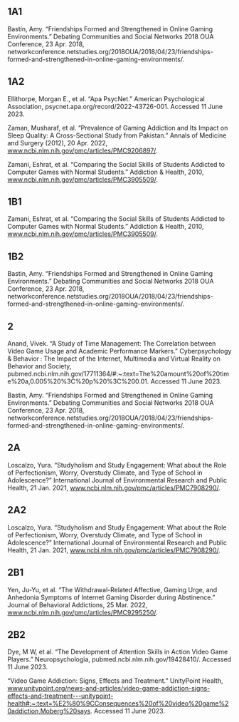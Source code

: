 ## 1A1

Bastin, Amy. “Friendships Formed and Strengthened in Online Gaming Environments.” Debating Communities and Social Networks 2018 OUA Conference, 23 Apr. 2018, networkconference.netstudies.org/2018OUA/2018/04/23/friendships-formed-and-strengthened-in-online-gaming-environments/. 

## 1A2

Ellithorpe, Morgan E., et al. “Apa PsycNet.” American Psychological Association, psycnet.apa.org/record/2022-43726-001. Accessed 11 June 2023. 

Zaman, Musharaf, et al. “Prevalence of Gaming Addiction and Its Impact on Sleep Quality: A Cross-Sectional Study from Pakistan.” Annals of Medicine and Surgery (2012), 20 Apr. 2022, www.ncbi.nlm.nih.gov/pmc/articles/PMC9206897/. 

Zamani, Eshrat, et al. “Comparing the Social Skills of Students Addicted to Computer Games with Normal Students.” Addiction &amp; Health, 2010, www.ncbi.nlm.nih.gov/pmc/articles/PMC3905509/. 

## 1B1

Zamani, Eshrat, et al. “Comparing the Social Skills of Students Addicted to Computer Games with Normal Students.” Addiction &amp; Health, 2010, www.ncbi.nlm.nih.gov/pmc/articles/PMC3905509/. 

## 1B2

Bastin, Amy. “Friendships Formed and Strengthened in Online Gaming Environments.” Debating Communities and Social Networks 2018 OUA Conference, 23 Apr. 2018, networkconference.netstudies.org/2018OUA/2018/04/23/friendships-formed-and-strengthened-in-online-gaming-environments/.

## 2

Anand, Vivek. “A Study of Time Management: The Correlation between Video Game Usage and Academic Performance Markers.” Cyberpsychology &amp; Behavior : The Impact of the Internet, Multimedia and Virtual Reality on Behavior and Society, pubmed.ncbi.nlm.nih.gov/17711364/#:~:text=The%20amount%20of%20time%20a,0.005%20%3C%20p%20%3C%200.01. Accessed 11 June 2023. 

Bastin, Amy. “Friendships Formed and Strengthened in Online Gaming Environments.” Debating Communities and Social Networks 2018 OUA Conference, 23 Apr. 2018, networkconference.netstudies.org/2018OUA/2018/04/23/friendships-formed-and-strengthened-in-online-gaming-environments/. 

## 2A

Loscalzo, Yura. “Studyholism and Study Engagement: What about the Role of Perfectionism, Worry, Overstudy Climate, and Type of School in Adolescence?” International Journal of Environmental Research and Public Health, 21 Jan. 2021, www.ncbi.nlm.nih.gov/pmc/articles/PMC7908290/. 

## 2A2

Loscalzo, Yura. “Studyholism and Study Engagement: What about the Role of Perfectionism, Worry, Overstudy Climate, and Type of School in Adolescence?” International Journal of Environmental Research and Public Health, 21 Jan. 2021, www.ncbi.nlm.nih.gov/pmc/articles/PMC7908290/. 

## 2B1

Yen, Ju-Yu, et al. “The Withdrawal-Related Affective, Gaming Urge, and Anhedonia Symptoms of Internet Gaming Disorder during Abstinence.” Journal of Behavioral Addictions, 25 Mar. 2022, www.ncbi.nlm.nih.gov/pmc/articles/PMC9295250/. 


## 2B2

Dye, M W, et al. “The Development of Attention Skills in Action Video Game Players.” Neuropsychologia, pubmed.ncbi.nlm.nih.gov/19428410/. Accessed 11 June 2023. 

“Video Game Addiction: Signs, Effects and Treatment.” UnityPoint Health, www.unitypoint.org/news-and-articles/video-game-addiction-signs-effects-and-treatment---unitypoint-health#:~:text=%E2%80%9CConsequences%20of%20video%20game%20addiction,Moberg%20says. Accessed 11 June 2023. 






